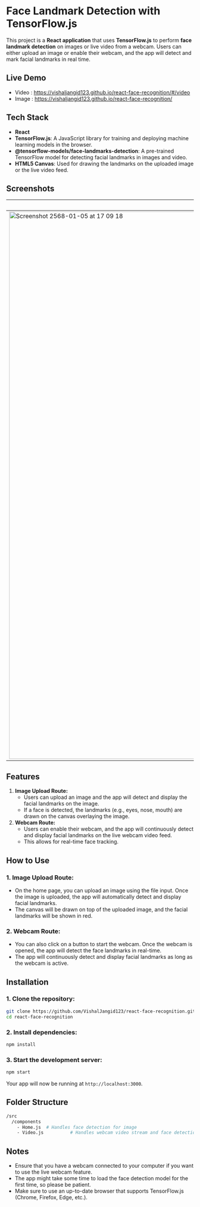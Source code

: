 # Face Landmark Detection with TensorFlow.js

This project is a **React application** that uses **TensorFlow.js** to perform **face landmark detection** on images or live video from a webcam. Users can either upload an image or enable their webcam, and the app will detect and mark facial landmarks in real time.

## Live Demo
 - Video : https://vishaljangid123.github.io/react-face-recognition/#/video
 - Image : https://vishaljangid123.github.io/react-face-recognition/

## Tech Stack

- **React**
- **TensorFlow.js**: A JavaScript library for training and deploying machine learning models in the browser.
- **@tensorflow-models/face-landmarks-detection**: A pre-trained TensorFlow model for detecting facial landmarks in images and video.
- **HTML5 Canvas**: Used for drawing the landmarks on the uploaded image or the live video feed.

## Screenshots
| Image | Image | Web cam |
|-------|--------|------------|
|<img width="1468" alt="Screenshot 2568-01-05 at 17 09 18" src="https://github.com/user-attachments/assets/144e3667-ef44-4f11-a752-d3d0235f6cab" /> | <img width="1468" alt="Screenshot 2568-01-05 at 17 08 39" src="https://github.com/user-attachments/assets/8f92732f-03c5-4887-b0c1-2c84bc095814" />| <img width="1468" alt="Screenshot 2568-01-05 at 17 36 42" src="https://github.com/user-attachments/assets/02ab2676-e12d-401d-860b-4551b49e70d5" />|





## Features

1. **Image Upload Route:**
    - Users can upload an image and the app will detect and display the facial landmarks on the image.
    - If a face is detected, the landmarks (e.g., eyes, nose, mouth) are drawn on the canvas overlaying the image.
2. **Webcam Route:**
    - Users can enable their webcam, and the app will continuously detect and display facial landmarks on the live webcam video feed.
    - This allows for real-time face tracking.

## How to Use

### 1. **Image Upload Route:**

- On the home page, you can upload an image using the file input. Once the image is uploaded, the app will automatically detect and display facial landmarks.
- The canvas will be drawn on top of the uploaded image, and the facial landmarks will be shown in red.

### 2. **Webcam Route:**

- You can also click on a button to start the webcam. Once the webcam is opened, the app will detect the face landmarks in real-time.
- The app will continuously detect and display facial landmarks as long as the webcam is active.

## Installation

### 1. Clone the repository:

```bash
git clone https://github.com/VishalJangid123/react-face-recognition.git
cd react-face-recognition
```

### 2. Install dependencies:

```bash
npm install
```

### 3. Start the development server:

```bash
npm start
```

Your app will now be running at `http://localhost:3000`.

## Folder Structure

```bash
/src
  /components
    - Home.js  # Handles face detection for image
    - Video.js          # Handles webcam video stream and face detection
```

## Notes

- Ensure that you have a webcam connected to your computer if you want to use the live webcam feature.
- The app might take some time to load the face detection model for the first time, so please be patient.
- Make sure to use an up-to-date browser that supports TensorFlow.js (Chrome, Firefox, Edge, etc.).
